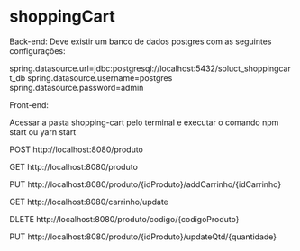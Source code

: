 # shoppingCart
Back-end:
Deve existir um banco de dados postgres com as seguintes configurações:

spring.datasource.url=jdbc:postgresql://localhost:5432/soluct_shoppingcart_db
spring.datasource.username=postgres
spring.datasource.password=admin

Front-end:

Acessar a pasta shopping-cart pelo terminal e executar o comando npm start ou yarn start

POST http://localhost:8080/produto

GET http://localhost:8080/produto

PUT http://localhost:8080/produto/{idProduto}/addCarrinho/{idCarrinho}

GET http://localhost:8080/carrinho/update

DLETE http://localhost:8080/produto/codigo/{codigoProduto}

PUT http://localhost:8080/produto/{idProduto}/updateQtd/{quantidade}

